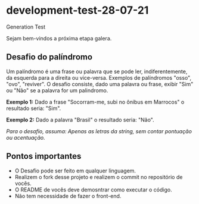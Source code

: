 # development-test-28-07-21

Generation Test

Sejam bem-vindos a próxima etapa galera.

## Desafio do palíndromo

Um palíndromo é uma frase ou palavra que se pode ler, indiferentemente, da esquerda para a direita ou vice-versa. Exemplos de palíndromos "osso", "ovo", "reviver".
O desafio consiste, dado uma palavra ou frase, exibir "Sim" ou "Não" se a palavra for um palindromo.  

**Exemplo 1:** Dado a frase "Socorram-me, subi no ônibus em Marrocos" o resultado seria: "Sim".

**Exemplo 2:** Dado a palavra "Brasil" o resultado seria: "Não".

_Para o desafio, assuma: Apenas as letras da string, sem contar pontuação ou acentuação._

## Pontos importantes
* O Desafio pode ser feito em qualquer linguagem. 
* Realizem o fork desse projeto e realizem o commit no repositório de vocês.
* O README de vocês deve demosntrar como executar o código.
* Não tem necessidade de fazer o front-end.
